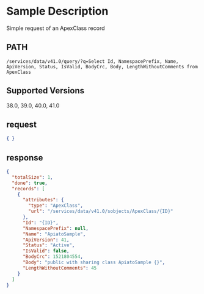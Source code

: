 # Sample Description
Simple request of an ApexClass record

## PATH
```
/services/data/v41.0/query/?q=Select Id, NamespacePrefix, Name, ApiVersion, Status, IsValid, BodyCrc, Body, LengthWithoutComments from ApexClass
```
## Supported Versions
38.0, 39.0, 40.0, 41.0

## request
 ```json
 { }
```

## response
```json
{
  "totalSize": 1,
  "done": true,
  "records": [
    {
      "attributes": {
        "type": "ApexClass",
        "url": "/services/data/v41.0/sobjects/ApexClass/{ID}"
      },
      "Id": "{ID}",
      "NamespacePrefix": null,
      "Name": "ApiatoSample",
      "ApiVersion": 41,
      "Status": "Active",
      "IsValid": false,
      "BodyCrc": 1521804554,
      "Body": "public with sharing class ApiatoSample {}",
      "LengthWithoutComments": 45
    }
  ]
}
```
